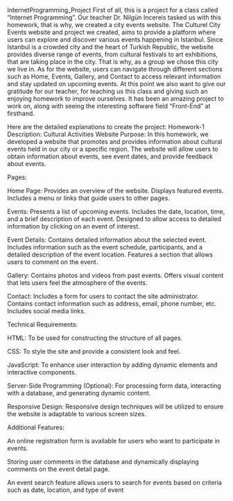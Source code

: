 InternetProgramming_Project
First of all, this is a project for a class called “Internet Programming”. Our teacher Dr. Nilgün Incereis tasked us with this homework, that is why, we created a city events website. The Culturel City Events website and project we created, aims to provide a platform where users can explore and discover various events happening in Istanbul. Since Istanbul is a crowded city and the heart of Turkish Republic, the website provides diverse range of events, from cultural festivals to art exhibitions, that are taking place in the city. That is why, as a group we chose this city we live in. As for the website, users can navigate through different sections such as Home, Events, Gallery, and Contact to access relevant information and stay updated on upcoming events. At this point we also want to give our gratitude for our teacher, for teaching us this class and giving such an enjoying homework to improve ourselves. It has been an amazing project to work on, along with seeing the interesting software field “Front-End” at firsthand.

Here are the detailed explanations to create the project: Homework-1 Description: Cultural Activities Website Purpose: In this homework, we developed a website that promotes and provides information about cultural events held in our city or a specific region. The website will allow users to obtain information about events, see event dates, and provide feedback about events.

Pages:

Home Page: Provides an overview of the website. Displays featured events. Includes a menu or links that guide users to other pages.

Events: Presents a list of upcoming events. Includes the date, location, time, and a brief description of each event. Designed to allow access to detailed information by clicking on an event of interest.

Event Details: Contains detailed information about the selected event. Includes information such as the event schedule, participants, and a detailed description of the event location. Features a section that allows users to comment on the event.

Gallery: Contains photos and videos from past events. Offers visual content that lets users feel the atmosphere of the events.

Contact: Includes a form for users to contact the site administrator. Contains contact information such as address, email, phone number, etc. Includes social media links.

Technical Requirements:

HTML: To be used for constructing the structure of all pages.

CSS: To style the site and provide a consistent look and feel.

JavaScript: To enhance user interaction by adding dynamic elements and interactive components.

Server-Side Programming (Optional): For processing form data, interacting with a database, and generating dynamic content.

Responsive Design: Responsive design techniques will be utilized to ensure the website is adaptable to various screen sizes.

Additional Features:

An online registration form is available for users who want to participate in events.

Storing user comments in the database and dynamically displaying comments on the event detail page.

An event search feature allows users to search for events based on criteria such as date, location, and type of event
